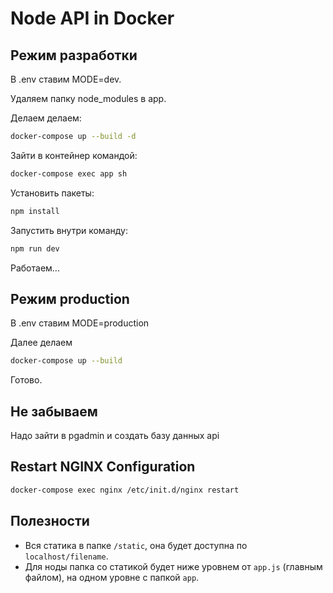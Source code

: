 # Node API in Docker
## Режим разработки

В .env ставим MODE=dev.

Удаляем папку node_modules в app.

Делаем делаем:

```bash
docker-compose up --build -d
```

Зайти в контейнер командой:

```bash
docker-compose exec app sh
```

Установить пакеты:

```bash
npm install
```

Запустить внутри команду:

```bash
npm run dev
```

Работаем...

## Режим production

В .env ставим MODE=production

Далее делаем

```bash
docker-compose up --build
```

Готово.

## Не забываем

Надо зайти в pgadmin и создать базу данных api

## Restart NGINX Configuration

```bash
docker-compose exec nginx /etc/init.d/nginx restart
```

## Полезности

* Вся статика в папке `/static`, она будет доступна по `localhost/filename`.
* Для ноды папка со статикой будет ниже уровнем от `app.js` (главным файлом), на одном уровне с папкой `app`.